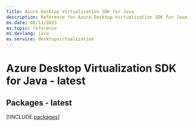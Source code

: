 ```yaml
---
title: Azure Desktop Virtualization SDK for Java
description: Reference for Azure Desktop Virtualization SDK for Java
ms.date: 08/11/2025
ms.topic: reference
ms.devlang: java
ms.service: desktopvirtualization
---
```

# Azure Desktop Virtualization SDK for Java - latest
## Packages - latest
[!INCLUDE [packages](desktop-virtualization-index.md)]